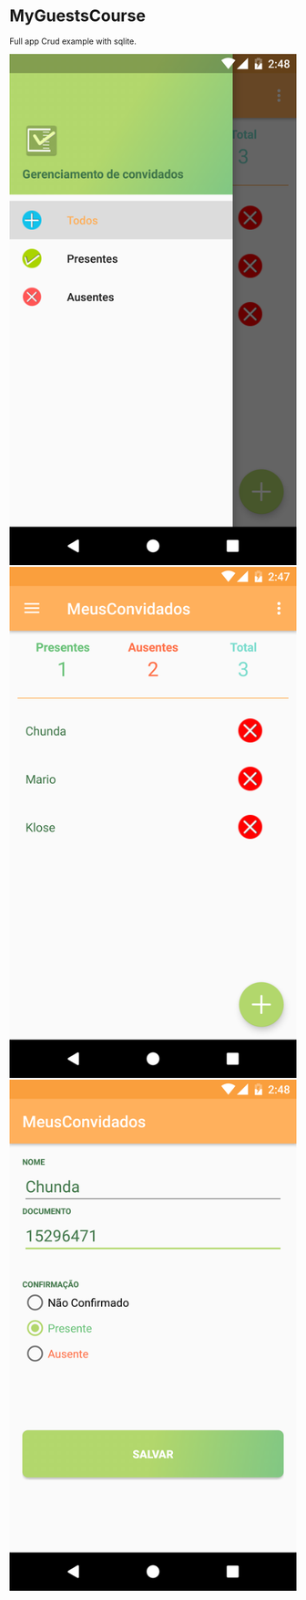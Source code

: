 # MyGuestsCourse

Full app Crud example with sqlite.

![screenshot_1](https://raw.githubusercontent.com/andrR89/MyGuestsCourse/master/screenshot-1.png)
![screenshot_2](https://raw.githubusercontent.com/andrR89/MyGuestsCourse/master/screenshot-2.png)
![screenshot_3](https://raw.githubusercontent.com/andrR89/MyGuestsCourse/master/screenshot-3.png)
